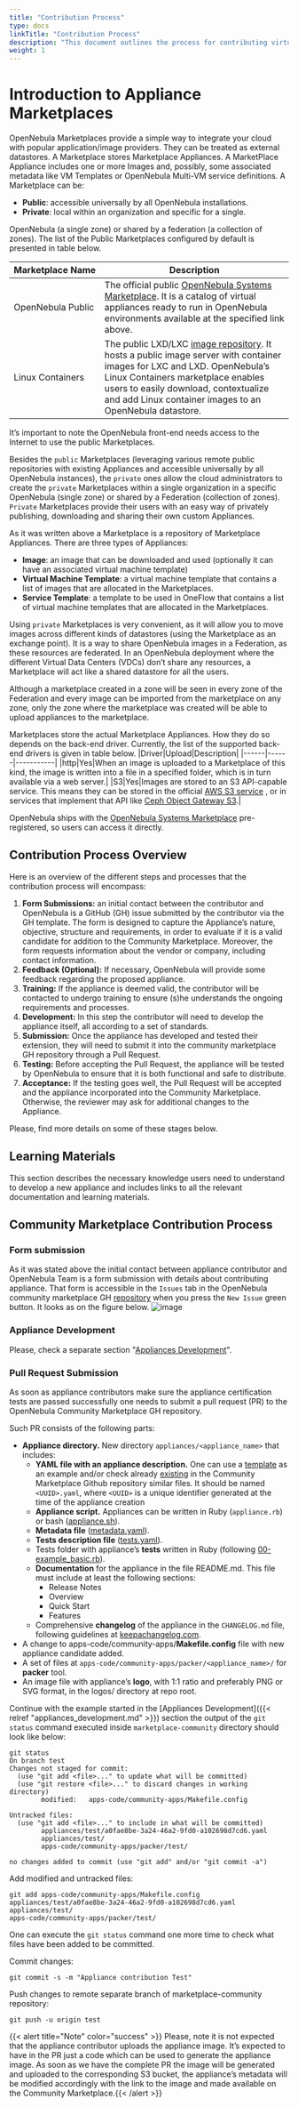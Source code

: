 ```yaml
---
title: "Contribution Process"
type: docs
linkTitle: "Contribution Process"
description: "This document outlines the process for contributing virtual appliances to the OpenNebula Community Marketplace. It details the procedures for submission, testing, certification, and ongoing maintenance of appliances, including requirements for documentation and compatibility with OpenNebula versions. It also describes the infrastructure and tools used to support the contribution process, such as automatic certification testing and an alerting mechanism for contributors."
weight: 1
---
```


# Introduction to Appliance Marketplaces

OpenNebula Marketplaces provide a simple way to integrate your cloud with popular application/image providers. They can be treated as external datastores.
A Marketplace stores Marketplace Appliances. A MarketPlace Appliance includes one or more Images and, possibly, some associated metadata like VM Templates or OpenNebula Multi-VM service definitions.
A Marketplace can be:
* **Public**: accessible universally by all OpenNebula installations.
* **Private**: local within an organization and specific for a single.

OpenNebula (a single zone) or shared by a federation (a collection of zones).
The list of the Public Marketplaces configured by default is presented in table below.

|Marketplace&nbsp;Name|Description|
|----------------|-----------|
|OpenNebula Public|The official public [OpenNebula Systems Marketplace](http://marketplace.opennebula.systems). It is a catalog of virtual appliances ready to run in OpenNebula environments available at the specified link above.|
|Linux Containers|The public LXD/LXC [image repository](https://images.linuxcontainers.org). It hosts a public image server with container images for LXC and LXD. OpenNebula’s Linux Containers marketplace enables users to easily download, contextualize and add Linux container images to an OpenNebula datastore.|

It’s important to note the OpenNebula front-end needs access to the Internet to use the public Marketplaces.

Besides the `public` Marketplaces (leveraging various remote public repositories with existing Appliances and accessible universally by all OpenNebula instances), the `private` ones allow the cloud administrators to create the `private` Marketplaces within a single organization in a specific OpenNebula (single zone) or shared by a Federation (collection of zones). `Private` Marketplaces provide their users with an easy way of privately publishing, downloading and sharing their own custom Appliances.

As it was written above a Marketplace is a repository of Marketplace Appliances. There are three types of Appliances:
* **Image**: an image that can be downloaded and used (optionally it can have an associated virtual machine template)
* **Virtual Machine Template**: a virtual machine template that contains a list of images that are allocated in the Marketplaces.
* **Service Template**: a template to be used in OneFlow that contains a list of virtual machine templates that are allocated in the Marketplaces.

Using `private` Marketplaces is very convenient, as it will allow you to move images across different kinds of datastores (using the Marketplace as an exchange point). It is a way to share OpenNebula images in a Federation, as these resources are federated. In an OpenNebula deployment where the different Virtual Data Centers (VDCs) don’t share any resources, a Marketplace will act like a shared datastore for all the users.

Although a marketplace created in a zone will be seen in every zone of the Federation and every image can be imported from the marketplace on any zone, only the zone where the marketplace was created will be able to upload appliances to the marketplace.

Marketplaces store the actual Marketplace Appliances. How they do so depends on the back-end driver. Currently, the list of the supported back-end drivers is given in table below.
|Driver|Upload|Description|
|------|------|-----------|
|http|Yes|When an image is uploaded to a Marketplace of this kind, the image is written into a file in a specified folder, which is in turn available via a web server.|
|S3|Yes|Images are stored to an S3 API-capable service. This means they can be stored in the official [AWS S3 service](https://aws.amazon.com/s3/) , or in services that implement that API like [Ceph Object Gateway S3](https://docs.ceph.com/en/latest/radosgw/s3/).|

OpenNebula ships with the [OpenNebula Systems Marketplace](http://marketplace.opennebula.systems/) pre-registered, so users can access it directly.

## Contribution Process Overview
Here is an overview of the different steps and processes that the contribution process will encompass:
1. **Form Submissions:** an initial contact between the contributor and OpenNebula is a GitHub (GH) issue submitted by the contributor via the GH template. The form is designed to capture the Appliance’s nature, objective, structure and requirements, in order to evaluate if it is a valid candidate for addition to the Community Marketplace. Moreover, the form requests information about the vendor or company, including contact information.
2. **Feedback (Optional):** If necessary, OpenNebula will provide some feedback regarding the proposed appliance.
3. **Training:** If the appliance is deemed valid, the contributor will be contacted to undergo training to ensure (s)he understands the ongoing requirements and processes.
4. **Development:** In this step the contributor will need to develop the appliance itself, all according to a set of standards.
5. **Submission:** Once the appliance has developed and tested their extension, they will need to submit it into the community marketplace GH repository through a Pull Request.
6. **Testing:** Before accepting the Pull Request, the appliance will be tested by OpenNebula to ensure that it is both functional and safe to distribute.
7. **Acceptance:** If the testing goes well, the Pull Request will be accepted and the appliance incorporated into the Community  Marketplace. Otherwise, the reviewer may ask for additional changes to the Appliance.

Please, find more details on some of these stages below.

## Learning Materials
This section describes the necessary knowledge users need to understand to develop a new appliance and includes links to all the relevant documentation and learning materials.

## Community Marketplace Contribution Process

### Form submission
As it was stated above the initial contact between appliance contributor and OpenNebula Team is a form submission with details about contributing appliance.
That form is accessible in the `Issues` tab in the OpenNebula community marketplace GH [repository](https://github.com/OpenNebula/marketplace-community) when you press the `New Issue` green button.
It looks as on the figure below.
![image](/images/marketplaces/community_mp/appliance_contrib_gh_template.png)

### Appliance Development
Please, check a separate section "[Appliances Development](appliances_development.md)".

### Pull Request Submission
As soon as appliance contributors make sure the appliance certification tests are passed successfully one needs to submit a pull request (PR) to the OpenNebula Community Marketplace GH repository.

Such PR consists of the following parts:
* **Appliance directory.** New directory `appliances/<appliance_name>` that includes:
   - **YAML file with an appliance description.** One can use a [template](https://github.com/OpenNebula/marketplace-community?tab=readme-ov-file#image-with-optional-vm-template) as an example and/or check  already [existing](https://github.com/OpenNebula/marketplace-community/tree/master/appliances) in the Community Marketplace Github repository similar files. It should be named `<UUID>.yaml`, where `<UUID>` is a unique identifier generated at the time of the appliance creation
   - **Appliance script.** Appliances can be written in Ruby (`appliance.rb`) or bash ([appliance.sh](https://github.com/OpenNebula/marketplace-community/blob/master/appliances/example/appliance.sh)).
   - **Metadata file** ([metadata.yaml](https://github.com/OpenNebula/marketplace-community/blob/master/appliances/example/metadata.yaml)).
   - **Tests description file** ([tests.yaml](https://github.com/OpenNebula/marketplace-community/blob/master/appliances/example/tests.yaml)).
   - Tests folder with appliance’s **tests** written in Ruby (following [00-example_basic.rb](https://github.com/OpenNebula/marketplace-community/blob/master/appliances/example/tests/00-example_basic.rb)).
   - **Documentation** for the appliance in the file README.md. This file must include at least the following sections:
      - Release Notes
      - Overview
      - Quick Start
      - Features
    - Comprehensive **changelog** of the appliance in the `CHANGELOG.md` file,  following guidelines at [keepachangelog.com](http://keepachangelog.com).
* A change to apps-code/community-apps/**Makefile.config** file with new appliance candidate added.
* A set of files at `apps-code/community-apps/packer/<appliance_name>/` for **packer** tool.
* An image file with appliance’s **logo**, with 1:1 ratio and preferably PNG or SVG format, in the logos/ directory at repo root.

Continue with the example started in the [Appliances Development]({{< relref "appliances_development.md" >}}) section the output of the `git status` command executed inside `marketplace-community` directory should look like below:
```
git status
On branch test
Changes not staged for commit:
  (use "git add <file>..." to update what will be committed)
  (use "git restore <file>..." to discard changes in working directory)
    	modified:   apps-code/community-apps/Makefile.config

Untracked files:
  (use "git add <file>..." to include in what will be committed)
    	appliances/test/a0fae8be-3a24-46a2-9fd0-a102698d7cd6.yaml
    	appliances/test/
    	apps-code/community-apps/packer/test/

no changes added to commit (use "git add" and/or "git commit -a")
```

Add modified and untracked files:
```
git add apps-code/community-apps/Makefile.config appliances/test/a0fae8be-3a24-46a2-9fd0-a102698d7cd6.yaml appliances/test/
apps-code/community-apps/packer/test/
```

One can execute the `git status` command one more time to check what files have been added to be committed.

Commit changes:
```
git commit -s -m "Appliance contribution Test"
```

Push changes to remote separate branch of marketplace-community repository:
```
git push -u origin test
```
{{< alert title="Note" color="success" >}}
Please, note it is not expected that the appliance contributor uploads the appliance image. It’s expected to have in the PR  just a code which can be used to generate the appliance image. As soon as we have the complete PR the image will be generated  and uploaded to the corresponding S3 bucket, the appliance’s metadata will be modified accordingly with the link to the image and made available on the Community Marketplace.{{< /alert >}}
